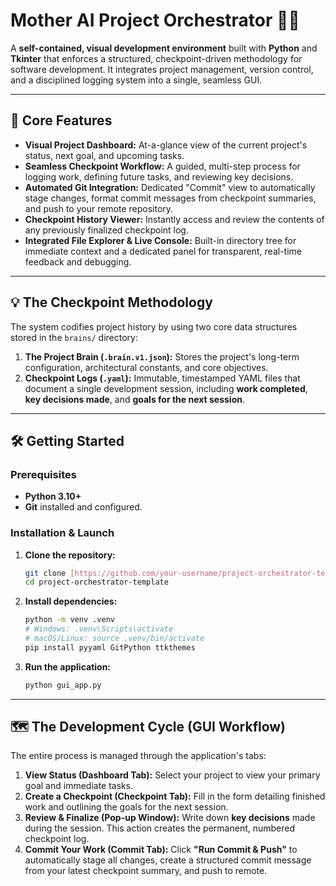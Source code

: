 # Mother AI Project Orchestrator 🧠✨

A **self-contained, visual development environment** built with **Python** and **Tkinter** that enforces a structured, checkpoint-driven methodology for software development. It integrates project management, version control, and a disciplined logging system into a single, seamless GUI.

---

## 🚀 Core Features

* **Visual Project Dashboard:** At-a-glance view of the current project's status, next goal, and upcoming tasks.
* **Seamless Checkpoint Workflow:** A guided, multi-step process for logging work, defining future tasks, and reviewing key decisions.
* **Automated Git Integration:** Dedicated "Commit" view to automatically stage changes, format commit messages from checkpoint summaries, and push to your remote repository.
* **Checkpoint History Viewer:** Instantly access and review the contents of any previously finalized checkpoint log.
* **Integrated File Explorer & Live Console:** Built-in directory tree for immediate context and a dedicated panel for transparent, real-time feedback and debugging.

---

## 💡 The Checkpoint Methodology

The system codifies project history by using two core data structures stored in the `brains/` directory:

1.  **The Project Brain (`.brain.v1.json`):** Stores the project's long-term configuration, architectural constants, and core objectives.
2.  **Checkpoint Logs (`.yaml`):** Immutable, timestamped YAML files that document a single development session, including **work completed**, **key decisions made**, and **goals for the next session**.

---

## 🛠️ Getting Started

### Prerequisites
* **Python 3.10+**
* **Git** installed and configured.

### Installation & Launch

1.  **Clone the repository:**
    ```bash
    git clone [https://github.com/your-username/project-orchestrator-template.git](https://github.com/your-username/project-orchestrator-template.git)
    cd project-orchestrator-template
    ```
2.  **Install dependencies:**
    ```bash
    python -m venv .venv
    # Windows: .venv\Scripts\activate
    # macOS/Linux: source .venv/bin/activate
    pip install pyyaml GitPython ttkthemes
    ```
3.  **Run the application:**
    ```bash
    python gui_app.py
    ```

---

## 🗺️ The Development Cycle (GUI Workflow)

The entire process is managed through the application's tabs:

1.  **View Status (Dashboard Tab):** Select your project to view your primary goal and immediate tasks.
2.  **Create a Checkpoint (Checkpoint Tab):** Fill in the form detailing finished work and outlining the goals for the next session.
3.  **Review & Finalize (Pop-up Window):** Write down **key decisions** made during the session. This action creates the permanent, numbered checkpoint log.
4.  **Commit Your Work (Commit Tab):** Click **"Run Commit & Push"** to automatically stage all changes, create a structured commit message from your latest checkpoint summary, and push to remote.
